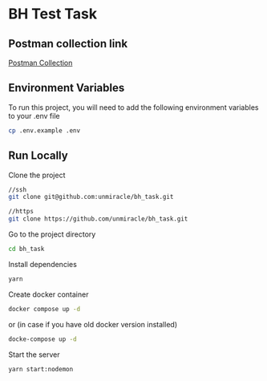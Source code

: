 # BH Test Task

## Postman collection link

[Postman Collection](https://elements.getpostman.com/redirect?entityId=1826146-9a9ab28e-9f3f-41cf-a67c-8265bf1620c7&entityType=collection)

## Environment Variables

To run this project, you will need to add the following environment variables to your .env file

```bash
cp .env.example .env
```

## Run Locally

Clone the project

```bash
//ssh
git clone git@github.com:unmiracle/bh_task.git
```

```bash
//https
git clone https://github.com/unmiracle/bh_task.git
```

Go to the project directory

```bash
cd bh_task
```

Install dependencies

```bash
yarn
```

Create docker container

```bash
docker compose up -d
```

or (in case if you have old docker version installed)

```bash
docke-compose up -d
```

Start the server

```bash
yarn start:nodemon
```
